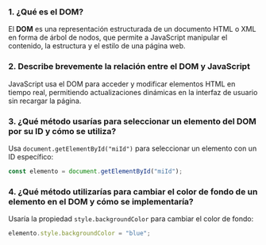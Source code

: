 ### 1. ¿Qué es el DOM?

El **DOM** es una representación estructurada de un documento HTML o XML en forma de árbol de nodos, que permite a JavaScript manipular el contenido, la estructura y el estilo de una página web.

### 2. Describe brevemente la relación entre el DOM y JavaScript

JavaScript usa el DOM para acceder y modificar elementos HTML en tiempo real, permitiendo actualizaciones dinámicas en la interfaz de usuario sin recargar la página.

### 3. ¿Qué método usarías para seleccionar un elemento del DOM por su ID y cómo se utiliza?

Usa `document.getElementById("miId")` para seleccionar un elemento con un ID específico:

```javascript
const elemento = document.getElementById("miId");
```

### 4. ¿Qué método utilizarías para cambiar el color de fondo de un elemento en el DOM y cómo se implementaría?

Usaría la propiedad `style.backgroundColor` para cambiar el color de fondo:

```javascript
elemento.style.backgroundColor = "blue";
```
